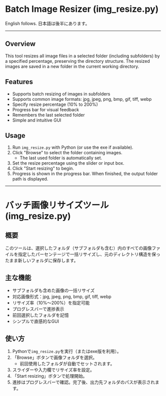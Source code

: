 # Batch Image Resizer (img_resize.py)

English follows. 日本語は後半にあります。

---

## Overview
This tool resizes all image files in a selected folder (including subfolders) by a specified percentage, preserving the directory structure. The resized images are saved in a new folder in the current working directory.

## Features
- Supports batch resizing of images in subfolders
- Supports common image formats: jpg, jpeg, png, bmp, gif, tiff, webp
- Specify resize percentage (10% to 200%)
- Progress bar for visual feedback
- Remembers the last selected folder
- Simple and intuitive GUI

## Usage
1. Run `img_resize.py` with Python (or use the exe if available).
2. Click "Browse" to select the folder containing images.
   - The last used folder is automatically set.
3. Set the resize percentage using the slider or input box.
4. Click "Start resizing" to begin.
5. Progress is shown in the progress bar. When finished, the output folder path is displayed.

---

# バッチ画像リサイズツール (img_resize.py)

## 概要
このツールは、選択したフォルダ（サブフォルダも含む）内のすべての画像ファイルを指定したパーセンテージで一括リサイズし、元のディレクトリ構造を保ったまま新しいフォルダに保存します。

## 主な機能
- サブフォルダも含めた画像の一括リサイズ
- 対応画像形式：jpg, jpeg, png, bmp, gif, tiff, webp
- リサイズ率（10%～200%）を指定可能
- プログレスバーで進捗表示
- 前回選択したフォルダを記憶
- シンプルで直感的なGUI

## 使い方
1. Pythonで`img_resize.py`を実行（またはexe版を利用）。
2. 「Browse」ボタンで画像フォルダを選択。
   - 前回使用したフォルダが自動でセットされます。
3. スライダーや入力欄でリサイズ率を設定。
4. 「Start resizing」ボタンで処理開始。
5. 進捗はプログレスバーで確認。完了後、出力先フォルダのパスが表示されます。 